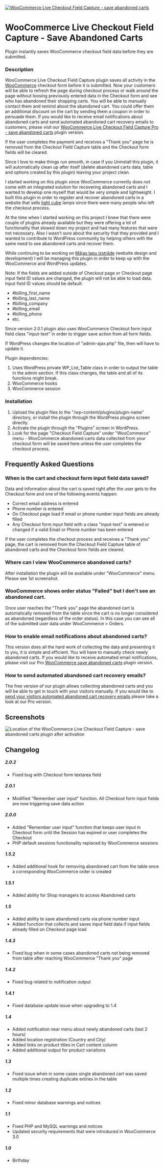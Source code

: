 [![WooCommerce Live Checkout Field Capture - save abandoned carts](https://ps.w.org/woo-save-abandoned-carts/assets/banner-1544x500.png "Save abandoned carts")](http://majas-lapu-izstrade.lv/woocommerce-save-abandoned-carts-pro)

# WooCommerce Live Checkout Field Capture - Save Abandoned Carts

Plugin instantly saves WooCommerce checkout field data before they are submitted.

### Description

WooCommerce Live Checkout Field Capture plugin saves all activity in the [WooCommerce](https://woocommerce.com) checkout form before it is submitted.
Now your customers will be able to refresh the page during checkout process or walk around the page without loosing previously entered data in the Checkout form and see who has abandoned their shopping carts. You will be able to manually contact them and remind about the abandoned cart. You could offer them an additional discount on the cart by sending them a coupon in order to persuade them.
If you would like to receive email notifications about abandoned carts and send automated abandoned cart recovery emails to customers, please visit our [WooCommerce Live Checkout Field Capture Pro - save abandoned carts](http://majas-lapu-izstrade.lv/woocommerce-save-abandoned-carts-pro "WooCommerce Live Checkout Field Capture Pro - save abandoned carts") plugin version.

If the user completes the payment and receives a "Thank you" page he is removed from the Checkout Field Capture table and the Checkout form fields will be cleared.

Since I love to make things run smooth, in case if you Uninstall this plugin, it will automatically clean up after itself (delete abandoned carts data, table and options created by this plugin) leaving your project clean.

I started working on this plugin since WooCommerce currently does not come with an integrated solution for recovering abandoned carts and I wanted to develop one myself that would be very simple and lightweight. I built this plugin in order to register and recover abandoned carts in a website that sells [light cube](http://www.uniqcube.com/shop "light cube") lamps since there were many people who left the checkout process.

At the time when I started working on this project I knew that there were couple of plugins already available but they were offering a lot of functionality that slowed down my project and had many features that were not necessary. Also I wasn’t sure about the security that they provided and I wanted to contribute to WordPress community by helping others with the same need to see abandoned carts and recover them.

While continuing to be working on [Mājas lapu izstrāde](http://www.majas-lapu-izstrade.lv "Mājas lapu izstrāde") (website design and development) I will be managing this plugin in order to keep up with the WooCommerce and WordPress updates.

Note: If the fields are added outside of Checkout page or Checkout page input field ID values are changed, the plugin will not be able to load data.
Input field ID values should be default:

* \#billing_first_name
* \#billing_last_name
* \#billing_company
* \#billing_email
* \#billing_phone
* etc.

Since version 2.0.1 plugin also uses WooCommerce Checkout form input field class "input-text" in order to trigger save action from all form fields.

If WordPress changes the location of "admin-ajax.php" file, then will have to update it.

Plugin dependencies:

1. Uses WordPress private WP_List_Table class in order to output the table in the admin section. If this class changes, the table and all of its functions might break.
1. WooCommerce hooks
1. WooCommerce session

### Installation

1. Upload the plugin files to the "/wp-content/plugins/plugin-name" directory, or install the plugin through the WordPress plugins screen directly.
1. Activate the plugin through the "Plugins" screen in WordPress.
1. Look for the page "Checkout Field Capture" under "WooCommerce" menu - WooCommerce abandoned carts data collected from your checkout form will be saved here unless the user completes the checkout process.

## Frequently Asked Questions

### When is the cart and checkout form input field data saved?

Data and information about the cart is saved right after the user gets to the Checkout form and one of the following events happen:

* Correct email address is entered
* Phone number is entered
* On Checkout page load if email or phone number input fields are already filled
* Any Checkout form input field with a class "input-text" is entered or changed if a valid Email or Phone number has been entered

If the user completes the checkout process and receives a "Thank you" page, the cart is removed from the Checkout Field Capture table of abandoned carts and the Checkout form fields are cleared.

### Where can I view WooCommerce abandoned carts?

After installation the plugin will be available under "WooCommerce" menu. Please see 1st screenshot.

### WooCommerce shows order status "Failed" but I don't see an abandoned cart.

Once user reaches the "Thank you" page the abandoned cart is automatically removed from the table since the cart is no longer considered as abandoned (regardless of the order status). In this case you can see all of the submitted user data under WooCommerce > Orders.

### How to enable email notifications about abandoned carts?

This version does all the hard work of collecting the data and presenting it to you, it is simple and efficient. You will have to manually check newly abandoned carts. If you would like to receive automated email notifications, please visit our Pro [WooCommerce save abandoned carts](http://majas-lapu-izstrade.lv/woocommerce-save-abandoned-carts-pro "WooCommerce save abandoned carts") plugin version.

### How to send automated abandoned cart recovery emails?

The free version of our plugin allows collecting abandoned carts and you will be able to get in touch with your visitors manually.
If you would like to [send your visitors automated abandoned cart recovery emails](http://majas-lapu-izstrade.lv/woocommerce-save-abandoned-carts-pro "send your visitors automated abandoned cart recovery emails") please take a look at our Pro version.

## Screenshots

![Location of the WooCommerce Live Checkout Field Capture - save abandoned carts plugin after activation](https://ps.w.org/woo-save-abandoned-carts/assets/screenshot-1.png "Location of the WooCommerce Live Checkout Field Capture - save abandoned carts plugin after activation")

## Changelog

##### 2.0.2

* Fixed bug with Checkout form textarea field

##### 2.0.1

* Modified "Remember user input" function. All Checkout form input fields are now triggering save data action

##### 2.0.0

* Added "Remember user input" function that keeps user input in Checkout form until the Session has expired or user completes the Checkout
* PHP default sessions functionality replaced by WooCommerce sessions

##### 1.5.2

* Added additional hook for removing abandoned cart from the table once a corresponding WooCommerce order is created

##### 1.5.1

* Added ability for Shop managers to access Abandoned carts

##### 1.5

* Added ability to save abandoned carts via phone number input
* Added function that collects and saves input field data if input fields already filled on Checkout page load

##### 1.4.3

* Fixed bug when in some cases abandoned carts not being removed from table after reaching WooCommerce "Thank you" page

##### 1.4.2

* Fixed bug related to notification output

##### 1.4.1

* Fixed database update issue when upgrading to 1.4

##### 1.4

* Added notification near menu about newly abandoned carts (last 2 hours)
* Added location registration (Country and City)
* Added links on product titles in Cart content column
* Added additional output for product variations

##### 1.3

* Fixed issue when in some cases single abandoned cart was saved multiple times creating duplicate entries in the table

##### 1.2

* Fixed minor database warnings and notices

##### 1.1

* Fixed PHP and MySQL warnings and notices
* Updated security requirements that were introduced in WooCommerce 3.0

##### 1.0

* Birthday